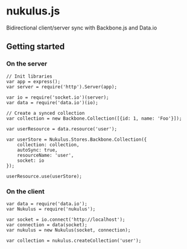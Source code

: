# nukulus.js
Bidirectional client/server sync with Backbone.js and Data.io

## Getting started

### On the server

```
// Init libraries
var app = express();
var server = require('http').Server(app);

var io = require('socket.io')(server);
var data = require('data.io')(io);

// Create a synced collection
var collection = new Backbone.Collection([{id: 1, name: 'Foo'}]);

var userResource = data.resource('user');

var userStore = Nukulus.Stores.Backbone.Collection({
    collection: collection,
    autoSync: true,
    resourceName: 'user',
    socket: io
});

userResource.use(userStore);
```

### On the client

```
var data = require('data.io');
var Nukulus = require('nukulus');

var socket = io.connect('http://localhost');
var connection = data(socket);
var nukulus = new Nukulus(socket, connection);

var collection = nukulus.createCollection('user');
```

